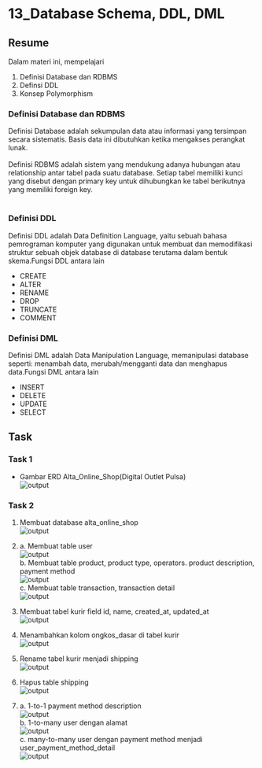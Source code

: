 # 13_Database Schema, DDL, DML

## Resume

Dalam materi ini, mempelajari <br />

1. Definisi Database dan RDBMS<br />
2. Definsi DDL <br />
3. Konsep Polymorphism <br />

### Definisi Database dan RDBMS

Definisi Database adalah sekumpulan data atau informasi yang tersimpan secara sistematis. Basis data ini dibutuhkan ketika mengakses perangkat lunak.<br />
<br />
Definisi RDBMS adalah sistem yang mendukung adanya hubungan atau relationship antar tabel pada suatu database. Setiap tabel memiliki kunci yang disebut dengan primary key untuk dihubungkan ke tabel berikutnya yang memiliki foreign key.<br /><br />

### Definisi DDL

Definisi DDL adalah Data Definition Language, yaitu sebuah bahasa pemrograman komputer yang digunakan untuk membuat dan memodifikasi struktur sebuah objek database di database terutama dalam bentuk skema.Fungsi DDL antara lain <br />

- CREATE
- ALTER
- RENAME
- DROP
- TRUNCATE
- COMMENT

### Definisi DML

Definisi DML adalah Data Manipulation Language, memanipulasi database seperti: menambah data, merubah/mengganti data dan menghapus data.Fungsi DML antara lain <br />

- INSERT
- DELETE
- UPDATE
- SELECT

## Task

### Task 1

- Gambar ERD Alta_Online_Shop(Digital Outlet Pulsa)<br />
  ![output]()<br />

### Task 2

1. Membuat database alta_online_shop <br />
   ![output]()<br />

2. a. Membuat table user <br />
   ![output]()<br />
   b. Membuat table product, product type, operators. product description, payment method <br />
   ![output]()<br />
   c. Membuat table transaction, transaction detail <br />
   ![output]()<br />
3. Membuat tabel kurir field id, name, created_at, updated_at<br />
   ![output]()<br />

4. Menambahkan kolom ongkos_dasar di tabel kurir<br />
   ![output]()<br />
5. Rename tabel kurir menjadi shipping<br />
   ![output]()<br />
6. Hapus table shipping<br />
   ![output]()<br />
7. a. 1-to-1 payment method description<br />
   ![output]()<br />
   b. 1-to-many user dengan alamat<br />
   ![output]()<br />
   c. many-to-many user dengan payment method menjadi user_payment_method_detail<br />
   ![output]()<br />
